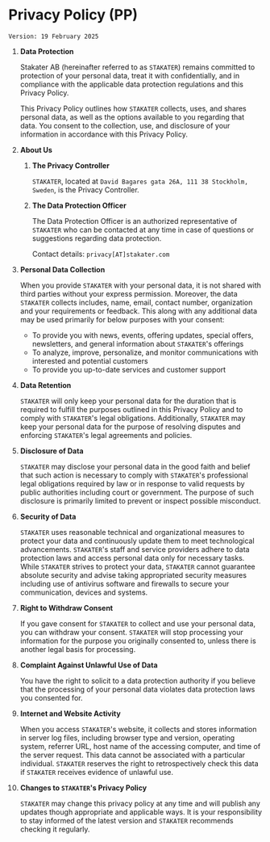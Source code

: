 # Privacy Policy (PP)

`Version: 19 February 2025`

1. **Data Protection**

    Stakater AB (hereinafter referred to as `STAKATER`) remains committed to protection of your personal data, treat it with confidentially, and in compliance with the applicable data protection regulations and this Privacy Policy.

    This Privacy Policy outlines how `STAKATER` collects, uses, and shares personal data, as well as the options available to you regarding that data. You consent to the collection, use, and disclosure of your information in accordance with this Privacy Policy.

1. **About Us**

    1. **The Privacy Controller**

        `STAKATER`, located at `David Bagares gata 26A, 111 38 Stockholm, Sweden`, is the Privacy Controller.

    1. **The Data Protection Officer**

        The Data Protection Officer is an authorized representative of `STAKATER` who can be contacted at any time in case of questions or suggestions regarding data protection.

        Contact details: `privacy[AT]stakater.com`

1. **Personal Data Collection**

    When you provide `STAKATER` with your personal data, it is not shared with third parties without your express permission. Moreover, the data `STAKATER` collects includes, name, email, contact number, organization and your requirements or feedback. This along with any additional data may be used primarily for below purposes with your consent:

    - To provide you with news, events, offering updates, special offers, newsletters, and general information about `STAKATER`'s offerings
    - To analyze, improve, personalize, and monitor communications with interested and potential customers
    - To provide you up-to-date services and customer support

1. **Data Retention**

    `STAKATER` will only keep your personal data for the duration that is required to fulfill the purposes outlined in this Privacy Policy and to comply with `STAKATER`'s legal obligations. Additionally, `STAKATER` may keep your personal data for the purpose of resolving disputes and enforcing `STAKATER`'s legal agreements and policies.

1. **Disclosure of Data**

    `STAKATER` may disclose your personal data in the good faith and belief that such action is necessary to comply with `STAKATER`'s professional legal obligations required by law or in response to valid requests by public authorities including court or government. The purpose of such disclosure is primarily limited to prevent or inspect possible misconduct.

1. **Security of Data**

    `STAKATER` uses reasonable technical and organizational measures to protect your data and continuously update them to meet technological advancements. `STAKATER`'s staff and service providers adhere to data protection laws and access personal data only for necessary tasks. While `STAKATER` strives to protect your data, `STAKATER` cannot guarantee absolute security and advise taking appropriated security measures including use of antivirus software and firewalls to secure your communication, devices and systems.

1. **Right to Withdraw Consent**

    If you gave consent for `STAKATER` to collect and use your personal data, you can withdraw your consent. `STAKATER` will stop processing your information for the purpose you originally consented to, unless there is another legal basis for processing.

1. **Complaint Against Unlawful Use of Data**

    You have the right to solicit to a data protection authority if you believe that the processing of your personal data violates data protection laws you consented for.

1. **Internet and Website Activity**

    When you access `STAKATER`'s website, it collects and stores information in server log files, including browser type and version, operating system, referrer URL, host name of the accessing computer, and time of the server request. This data cannot be associated with a particular individual. `STAKATER` reserves the right to retrospectively check this data if `STAKATER` receives evidence of unlawful use.

1. **Changes to `STAKATER`'s Privacy Policy**

    `STAKATER` may change this privacy policy at any time and will publish any updates though appropriate and applicable ways. It is your responsibility to stay informed of the latest version and `STAKATER` recommends checking it regularly.
